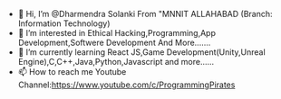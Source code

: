 - 👋 Hi, I’m @Dharmendra Solanki From "MNNIT ALLAHABAD (Branch: Information Technology)
- 👀 I’m interested in Ethical Hacking,Programming,App Development,Softwere Development And More.......
- 🌱 I’m currently learning React JS,Game Development(Unity,Unreal Engine),C,C++,Java,Python,Javascript and more......
- 📫 How to reach me Youtube Channel:https://www.youtube.com/c/ProgrammingPirates






<a href="https://images.app.goo.gl/k4vFAh8HGg7qKDkZ8"><img src="https://images.app.goo.gl/k4vFAh8HGg7qKDkZ8.gif" title=""></a>







 




<!---
ProgrammingPirates/ProgrammingPirates is a ✨ special ✨ repository because its `README.md` (this file) appears on your GitHub profile.
You can click the Preview link to take a look at your changes.
--->
